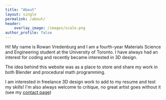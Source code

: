 ```yaml
---
title: "About"
layout: single
permalink: /about/
header:
    overlay_image: /images/scale.png
author_profile: false
---
```


<p><span style="padding=2em">Hi! My name is Rowan Vredenburg and I am a fourth-year Materials Science and Engineering student at the University of Toronto. I have always had an interest for coding and recently became interested in 3D design.

The idea behind this website was as a place to store and share my work in both Blender and procedural math programming.

I am interested in freelance 3D design work to add to my resume and test my skills! I'm also always welcome to critique, no great artist goes without it (see my [contact page](/contact/))</span>
</p>